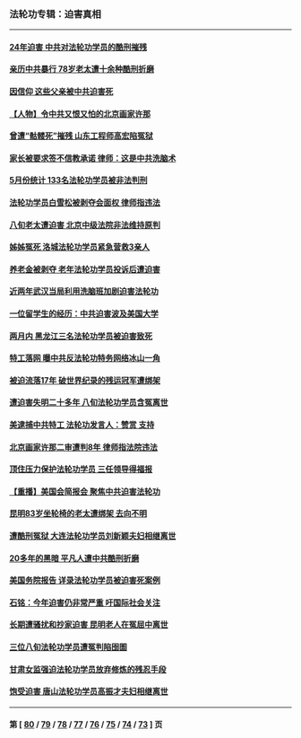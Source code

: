 ### 法轮功专辑：迫害真相
---
#### [24年迫害 中共对法轮功学员的酷刑摧残](../../pages/nf4379/n14016856.md?06230430) 
#### [亲历中共暴行 78岁老太遭十余种酷刑折磨](../../pages/nf4379/n14016167.md?06230430) 
#### [因信仰 这些父亲被中共迫害死](../../pages/nf4379/n14015381.md?06230430) 
#### [【人物】令中共又恨又怕的北京画家许那](../../pages/nf4379/n14015698.md?06230430) 
#### [曾遭“骷髅死”摧残 山东工程师高宏陷冤狱](../../pages/nf4379/n14014585.md?06230430) 
#### [家长被要求签不信教承诺 律师：这是中共洗脑术](../../pages/nf4379/n14014255.md?06230430) 
#### [5月份统计 133名法轮功学员被非法判刑](../../pages/nf4379/n14013124.md?06230430) 
#### [法轮功学员白雪松被剥夺会面权 律师指违法](../../pages/nf4379/n14012545.md?06230430) 
#### [八旬老太遭迫害 北京中级法院非法维持原判](../../pages/nf4379/n14011579.md?06230430) 
#### [姊姊冤死 洛城法轮功学员紧急营救3亲人](../../pages/nf4379/n14011859.md?06230430) 
#### [养老金被剥夺 老年法轮功学员投诉后遭迫害](../../pages/nf4379/n14011154.md?06230430) 
#### [近两年武汉当局利用洗脑班加剧迫害法轮功](../../pages/nf4379/n14009413.md?06230430) 
#### [一位留学生的经历：中共迫害波及美国大学](../../pages/nf4379/n14008375.md?06230430) 
#### [两月内 黑龙江三名法轮功学员被迫害致死](../../pages/nf4379/n14006552.md?06230430) 
#### [特工落网 曝中共反法轮功特务网络冰山一角](../../pages/nf4379/n14006412.md?06230430) 
#### [被迫流落17年 破世界纪录的残运冠军遭绑架](../../pages/nf4379/n14006004.md?06230430) 
#### [遭迫害失明二十多年 八旬法轮功学员含冤离世](../../pages/nf4379/n14005431.md?06230430) 
#### [美逮捕中共特工 法轮功发言人：赞赏 支持](../../pages/nf4379/n14005107.md?06230430) 
#### [北京画家许那二审遭判8年 律师指法院违法](../../pages/nf4379/n14004182.md?06230430) 
#### [顶住压力保护法轮功学员 三任领导得福报](../../pages/nf4379/n14002440.md?06230430) 
#### [【重播】美国会简报会 聚焦中共迫害法轮功](../../pages/nf4379/n14002932.md?06230430) 
#### [昆明83岁坐轮椅的老太遭绑架 去向不明](../../pages/nf4379/n14000874.md?06230430) 
#### [遭酷刑冤狱 大连法轮功学员刘新颖夫妇相继离世](../../pages/nf4379/n13998111.md?06230430) 
#### [20多年的黑暗 平凡人遭中共酷刑折磨](../../pages/nf4379/n13997976.md?06230430) 
#### [美国务院报告 详录法轮功学员被迫害死案例](../../pages/nf4379/n13997752.md?06230430) 
#### [石铭：今年迫害仍非常严重 吁国际社会关注](../../pages/nf4379/n13996099.md?06230430) 
#### [长期遭骚扰和抄家迫害 昆明老人在冤屈中离世](../../pages/nf4379/n13990487.md?06230430) 
#### [三位八旬法轮功学员遭冤判陷囹圄](../../pages/nf4379/n13988869.md?06230430) 
#### [甘肃女监强迫法轮功学员放弃修炼的残忍手段](../../pages/nf4379/n13988053.md?06230430) 
#### [饱受迫害 唐山法轮功学员高振才夫妇相继离世](../../pages/nf4379/n13987209.md?06230430) 

---
#### 第 [ [80](./80.md?06230430) / [79](./79.md?06230430) / [78](./78.md?06230430) / [77](./77.md?06230430) / [76](./76.md?06230430) / [75](./75.md?06230430) / [74](./74.md?06230430) / [73](./73.md?06230430) ] 页
